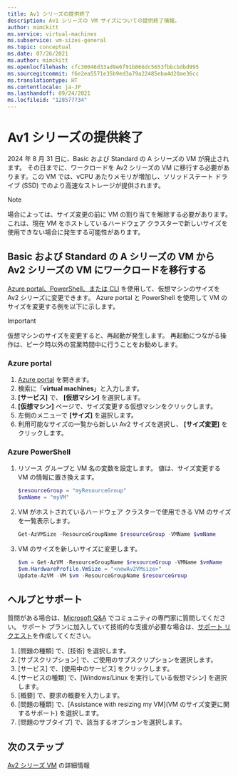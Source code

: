```yaml
---
title: Av1 シリーズの提供終了
description: Av1 シリーズの VM サイズについての提供終了情報。
author: mimckitt
ms.service: virtual-machines
ms.subservice: vm-sizes-general
ms.topic: conceptual
ms.date: 07/26/2021
ms.author: mimckitt
ms.openlocfilehash: cfc30046d33ad9e6f91b866dc5653fbbcbdbd995
ms.sourcegitcommit: f6e2ea5571e35b9ed3a79a22485eba4d20ae36cc
ms.translationtype: HT
ms.contentlocale: ja-JP
ms.lasthandoff: 09/24/2021
ms.locfileid: "128577734"
---
```

# <a name="av1-series-retirement"></a>Av1 シリーズの提供終了

2024 年 8 月 31 日に、Basic および Standard の A シリーズの VM が廃止されます。 その日までに、ワークロードを Av2 シリーズの VM に移行する必要があります。この VM では、vCPU あたりメモリが増加し、ソリッドステート ドライブ (SSD) でのより高速なストレージが提供されます。

> [!NOTE]
> 場合によっては、サイズ変更の前に VM の割り当てを解除する必要があります。 これは、現在 VM をホストしているハードウェア クラスターで新しいサイズを使用できない場合に発生する可能性があります。


## <a name="migrate-workloads-from-basic-and-standard-a-series-vms-to-av2-series-vms"></a>Basic および Standard の A シリーズの VM から Av2 シリーズの VM にワークロードを移行する 

[Azure portal、PowerShell、または CLI](resize-vm.md) を使用して、仮想マシンのサイズを Av2 シリーズに変更できます。 Azure portal と PowerShell を使用して VM のサイズを変更する例を以下に示します。 

> [!IMPORTANT]
> 仮想マシンのサイズを変更すると、再起動が発生します。 再起動につながる操作は、ピーク時以外の営業時間中に行うことをお勧めします。 

### <a name="azure-portal"></a>Azure portal 
1. [Azure portal](https://portal.azure.com) を開きます。
1. 検索に「**virtual machines**」と入力します。
1. **[サービス]** で、 **[仮想マシン]** を選択します。
1. **[仮想マシン]** ページで、サイズ変更する仮想マシンをクリックします。
1. 左側のメニューで **[サイズ]** を選択します。
1. 利用可能なサイズの一覧から新しい Av2 サイズを選択し、 **[サイズ変更]** をクリックします。

### <a name="azure-powershell"></a>Azure PowerShell
1. リソース グループと VM 名の変数を設定します。 値は、サイズ変更する VM の情報に置き換えます。 

    ```powershell
    $resourceGroup = "myResourceGroup"
    $vmName = "myVM"
    ```
2. VM がホストされているハードウェア クラスターで使用できる VM のサイズを一覧表示します。

    ```powershell
    Get-AzVMSize -ResourceGroupName $resourceGroup -VMName $vmName
    ```

3. VM のサイズを新しいサイズに変更します。

    ```powershell
    $vm = Get-AzVM -ResourceGroupName $resourceGroup -VMName $vmName
    $vm.HardwareProfile.VmSize = "<newAv2VMsize>"
    Update-AzVM -VM $vm -ResourceGroupName $resourceGroup
    ```

## <a name="help-and-support"></a>ヘルプとサポート

質問がある場合は、[Microsoft Q&A](/answers/topics/azure-virtual-machines.html) でコミュニティの専門家に質問してください。 サポート プランに加入していて技術的な支援が必要な場合は、[サポート リクエスト](https://portal.azure.com/#blade/Microsoft_Azure_Support/HelpAndSupportBlade/newsupportrequest)を作成してください。

1. [問題の種類] で、[技術] を選択します。
1. [サブスクリプション] で、ご使用のサブスクリプションを選択します。
1. [サービス] で、[使用中のサービス] をクリックします。
1. [サービスの種類] で、[Windows/Linux を実行している仮想マシン] を選択します。
1. [概要] で、要求の概要を入力します。
1. [問題の種類] で、[Assistance with resizing my VM]\(VM のサイズ変更に関するサポート\) を選択します。
1. [問題のサブタイプ] で、該当するオプションを選択します。

## <a name="next-steps"></a>次のステップ
[Av2 シリーズ VM](av2-series.md) の詳細情報
